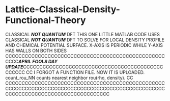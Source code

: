 # Lattice-Classical-Density-Functional-Theory
CLASSICAL ***NOT QUANTUM*** DFT
THIS ONE LITTLE MATLAB CODE USES CLASSICAL ***NOT QUANTUM*** DFT TO SOLVE FOR LOCAL DENSITY PROFILE AND CHEMICAL POTENTIAL SURFACE.
X-AXIS IS PERIODIC WHILE Y-AXIS HAS WALLS ON BOTH SIDES
CCCCCCCCCCCCCCCCCCCCCCCCCCCCCCCCCCCCCCCCCCCCCCCCCCCCC***APRIL FOOLS DAY UPDATE***CCCCCCCCCCCCCCCCCCCCCCCCCCCCCCCCCCCCCCCCCCCCCCCCC
CC         I FORGOT A FUNCTION FILE. NOW IT IS UPLOADED. count_rou_NN counts nearest neighbor rou(rho, density).                CC
CCCCCCCCCCCCCCCCCCCCCCCCCCCCCCCCCCCCCCCCCCCCCCCCCCCCCCCCCCCCCCCCCCCCCCCCCCCCCCCCCCCCCCCCCCCCCCCCCCCCCCCCCCCCCCCCCCCCCCCCCCCCCCCCCC 
